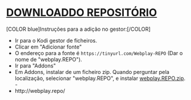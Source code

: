 # <a href="webplay.REPO.zip">DOWNLOADDO REPOSITÓRIO</a>

[COLOR blue]Instruções para a adição no gestor:[/COLOR]


<p align="left">
  <ul>
    <li>Ir para o Kodi gestor de ficheiros.</li>
    <li>Clicar em "Adicionar fonte"</li>
    <li>O endereço para a fonte é <code>https://tinyurl.com/Webplay-REPO</code> (Dar o nome de "webplay.REPO").</li>
    <li>Ir para "Addons"</li>
    <li>Em Addons, instalar de um ficheiro zip. Quando perguntar pela localização, selecionar "webplay.REPO", e instalar <a href="webplay.REPO.zip">webplay.REPO.zip</a>.</li>
    -
    <li>http://webplay.repo/</li>
    
</ul>

                                      
                                       

</p>

